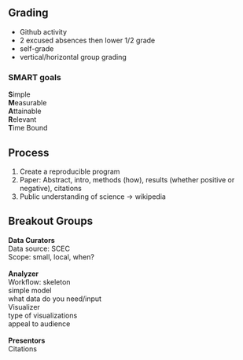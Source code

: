 <h2>Grading</h2>
<ul>
<li>Github activity
<li>2 excused absences then lower 1/2 grade
<li>self-grade
<li>vertical/horizontal group grading
</ul>

<h3>SMART goals</h3>
<b>S</b>imple
<br>
<b>M</b>easurable
<br>
<b>A</b>ttainable
<br>
<b>R</b>elevant<br>
<b>T</b>ime Bound

<h2>Process</h2>
<ol>
<li>Create a reproducible program
<li>Paper: Abstract, intro, methods (how), results (whether positive or negative), citations
<li>Public understanding of science -> wikipedia
</ol>

<h2>Breakout Groups</h2>
<b>Data Curators</b>
<br>
Data source: SCEC<br>
Scope: small, local, when?<br>
<br>
<b>Analyzer</b>
<br>
Workflow: skeleton
<br>
simple model
<br>
what data do you need/input
<br><br<
<b>Visualizer</b>
<br>
type of visualizations
<br>
appeal to audience
<br><br>
<b>Presentors</b>
<br>
Citations
